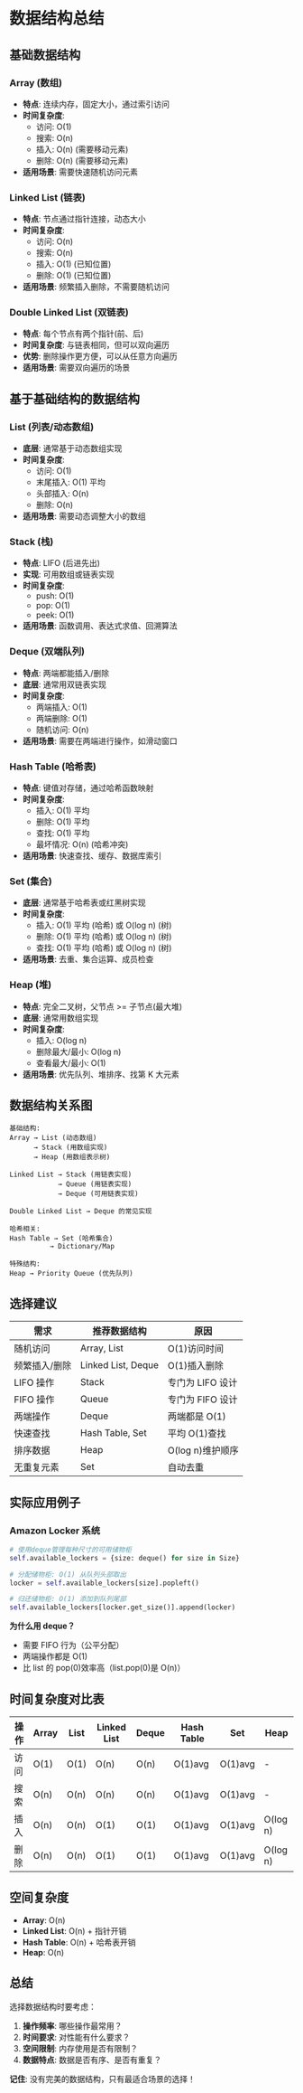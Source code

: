 # 数据结构总结

## 基础数据结构

### Array (数组)

- **特点**: 连续内存，固定大小，通过索引访问
- **时间复杂度**:
  - 访问: O(1)
  - 搜索: O(n)
  - 插入: O(n) (需要移动元素)
  - 删除: O(n) (需要移动元素)
- **适用场景**: 需要快速随机访问元素

### Linked List (链表)

- **特点**: 节点通过指针连接，动态大小
- **时间复杂度**:
  - 访问: O(n)
  - 搜索: O(n)
  - 插入: O(1) (已知位置)
  - 删除: O(1) (已知位置)
- **适用场景**: 频繁插入删除，不需要随机访问

### Double Linked List (双链表)

- **特点**: 每个节点有两个指针(前、后)
- **时间复杂度**: 与链表相同，但可以双向遍历
- **优势**: 删除操作更方便，可以从任意方向遍历
- **适用场景**: 需要双向遍历的场景

## 基于基础结构的数据结构

### List (列表/动态数组)

- **底层**: 通常基于动态数组实现
- **时间复杂度**:
  - 访问: O(1)
  - 末尾插入: O(1) 平均
  - 头部插入: O(n)
  - 删除: O(n)
- **适用场景**: 需要动态调整大小的数组

### Stack (栈)

- **特点**: LIFO (后进先出)
- **实现**: 可用数组或链表实现
- **时间复杂度**:
  - push: O(1)
  - pop: O(1)
  - peek: O(1)
- **适用场景**: 函数调用、表达式求值、回溯算法

### Deque (双端队列)

- **特点**: 两端都能插入/删除
- **底层**: 通常用双链表实现
- **时间复杂度**:
  - 两端插入: O(1)
  - 两端删除: O(1)
  - 随机访问: O(n)
- **适用场景**: 需要在两端进行操作，如滑动窗口

### Hash Table (哈希表)

- **特点**: 键值对存储，通过哈希函数映射
- **时间复杂度**:
  - 插入: O(1) 平均
  - 删除: O(1) 平均
  - 查找: O(1) 平均
  - 最坏情况: O(n) (哈希冲突)
- **适用场景**: 快速查找、缓存、数据库索引

### Set (集合)

- **底层**: 通常基于哈希表或红黑树实现
- **时间复杂度**:
  - 插入: O(1) 平均 (哈希) 或 O(log n) (树)
  - 删除: O(1) 平均 (哈希) 或 O(log n) (树)
  - 查找: O(1) 平均 (哈希) 或 O(log n) (树)
- **适用场景**: 去重、集合运算、成员检查

### Heap (堆)

- **特点**: 完全二叉树，父节点 >= 子节点(最大堆)
- **底层**: 通常用数组实现
- **时间复杂度**:
  - 插入: O(log n)
  - 删除最大/最小: O(log n)
  - 查看最大/最小: O(1)
- **适用场景**: 优先队列、堆排序、找第 K 大元素

## 数据结构关系图

```
基础结构:
Array → List (动态数组)
      → Stack (用数组实现)
      → Heap (用数组表示树)

Linked List → Stack (用链表实现)
            → Queue (用链表实现)
            → Deque (可用链表实现)

Double Linked List → Deque 的常见实现

哈希相关:
Hash Table → Set (哈希集合)
          → Dictionary/Map

特殊结构:
Heap → Priority Queue (优先队列)
```

## 选择建议

| 需求          | 推荐数据结构       | 原因             |
| ------------- | ------------------ | ---------------- |
| 随机访问      | Array, List        | O(1)访问时间     |
| 频繁插入/删除 | Linked List, Deque | O(1)插入删除     |
| LIFO 操作     | Stack              | 专门为 LIFO 设计 |
| FIFO 操作     | Queue              | 专门为 FIFO 设计 |
| 两端操作      | Deque              | 两端都是 O(1)    |
| 快速查找      | Hash Table, Set    | 平均 O(1)查找    |
| 排序数据      | Heap               | O(log n)维护顺序 |
| 无重复元素    | Set                | 自动去重         |

## 实际应用例子

### Amazon Locker 系统

```python
# 使用deque管理每种尺寸的可用储物柜
self.available_lockers = {size: deque() for size in Size}

# 分配储物柜: O(1) 从队列头部取出
locker = self.available_lockers[size].popleft()

# 归还储物柜: O(1) 添加到队列尾部
self.available_lockers[locker.get_size()].append(locker)
```

**为什么用 deque？**

- 需要 FIFO 行为（公平分配）
- 两端操作都是 O(1)
- 比 list 的 pop(0)效率高（list.pop(0)是 O(n)）

## 时间复杂度对比表

| 操作 | Array | List | Linked List | Deque | Hash Table | Set     | Heap     |
| ---- | ----- | ---- | ----------- | ----- | ---------- | ------- | -------- |
| 访问 | O(1)  | O(1) | O(n)        | O(n)  | O(1)avg    | O(1)avg | -        |
| 搜索 | O(n)  | O(n) | O(n)        | O(n)  | O(1)avg    | O(1)avg | -        |
| 插入 | O(n)  | O(n) | O(1)        | O(1)  | O(1)avg    | O(1)avg | O(log n) |
| 删除 | O(n)  | O(n) | O(1)        | O(1)  | O(1)avg    | O(1)avg | O(log n) |

## 空间复杂度

- **Array**: O(n)
- **Linked List**: O(n) + 指针开销
- **Hash Table**: O(n) + 哈希表开销
- **Heap**: O(n)

## 总结

选择数据结构时要考虑：

1. **操作频率**: 哪些操作最常用？
2. **时间要求**: 对性能有什么要求？
3. **空间限制**: 内存使用是否有限制？
4. **数据特点**: 数据是否有序、是否有重复？

**记住**: 没有完美的数据结构，只有最适合场景的选择！
